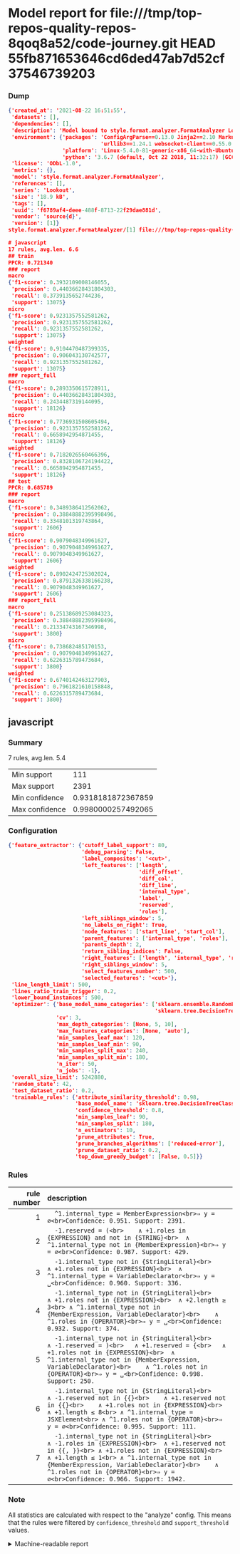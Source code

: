 # Model report for file:///tmp/top-repos-quality-repos-8qoq8a52/code-journey.git HEAD 55fb871653646cd6ded47ab7d52cf37546739203

### Dump

```json
{'created_at': '2021-08-22 16:51:55',
 'datasets': [],
 'dependencies': [],
 'description': 'Model bound to style.format.analyzer.FormatAnalyzer Lookout analyzer.',
 'environment': {'packages': 'ConfigArgParse==0.13.0 Jinja2==2.10 MarkupSafe==1.1.1 PyStemmer==1.3.0 PyYAML==5.1 Pympler==0.5 SQLAlchemy==1.2.10 SQLAlchemy-Utils==0.33.3 asdf==2.3.2 bblfsh==2.12.7 boto==2.49.0 boto3==1.9.130 botocore==1.12.130 cachetools==2.0.1 certifi==2019.3.9 chardet==3.0.4 clint==0.5.1 docker==3.7.0 docker-pycreds==0.4.0 dulwich==0.19.11 grpcio==1.19.0 grpcio-tools==1.19.0 humanfriendly==4.16.1 humanize==0.5.1 idna==2.8 jmespath==0.9.4 jsonschema==2.6.0 lookout-sdk==0.4.1 lookout-sdk-ml==0.19.0 lookout-style==0.2.0 lz4==2.1.6 modelforge==0.12.1 numpy==1.16.2 packaging==19.0 pandas==0.22.0 pip==19.0.3 protobuf==3.7.0 psycopg2-binary==2.7.5 pygtrie==2.3 pyparsing==2.3.1 python-dateutil==2.8.0 python-igraph==0.7.1.post6 pytz==2019.1 requests==2.21.0 requirements-parser==0.2.0 scikit-learn==0.20.1 scikit-optimize==0.5.2 scipy==1.2.1 semantic-version==2.6.0 setuptools==40.8.0 six==1.12.0 smart-open==1.8.1 sourced-ml==0.8.2 spdx==2.5.0 stringcase==1.2.0 tabulate==0.8.2 tqdm==4.31.1 '
                             'urllib3==1.24.1 websocket-client==0.55.0 xxhash==1.3.0',
                 'platform': 'Linux-5.4.0-81-generic-x86_64-with-Ubuntu-18.04-bionic',
                 'python': '3.6.7 (default, Oct 22 2018, 11:32:17) [GCC 8.2.0]'},
 'license': 'ODbL-1.0',
 'metrics': {},
 'model': 'style.format.analyzer.FormatAnalyzer',
 'references': [],
 'series': 'Lookout',
 'size': '18.9 kB',
 'tags': [],
 'uuid': 'f6789af4-deee-488f-8713-22f29dae881d',
 'vendor': 'source{d}',
 'version': [1]}
style.format.analyzer.FormatAnalyzer/[1] file:///tmp/top-repos-quality-repos-8qoq8a52/code-journey.git 55fb871653646cd6ded47ab7d52cf37546739203

# javascript
17 rules, avg.len. 6.6
## train
PPCR: 0.721340
### report
macro
{'f1-score': 0.3932109008146055,
 'precision': 0.44036628431804303,
 'recall': 0.3739135652744236,
 'support': 13075}
micro
{'f1-score': 0.9231357552581262,
 'precision': 0.9231357552581262,
 'recall': 0.9231357552581262,
 'support': 13075}
weighted
{'f1-score': 0.9104470487399335,
 'precision': 0.906043130742577,
 'recall': 0.9231357552581262,
 'support': 13075}
### report_full
macro
{'f1-score': 0.2893350615728911,
 'precision': 0.44036628431804303,
 'recall': 0.2434487319144095,
 'support': 18126}
micro
{'f1-score': 0.7736931508605494,
 'precision': 0.9231357552581262,
 'recall': 0.6658942954871455,
 'support': 18126}
weighted
{'f1-score': 0.7182026560466396,
 'precision': 0.8328106724194422,
 'recall': 0.6658942954871455,
 'support': 18126}
## test
PPCR: 0.685789
### report
macro
{'f1-score': 0.3489386412562062,
 'precision': 0.38848882395998496,
 'recall': 0.3348101319743864,
 'support': 2606}
micro
{'f1-score': 0.9079048349961627,
 'precision': 0.9079048349961627,
 'recall': 0.9079048349961627,
 'support': 2606}
weighted
{'f1-score': 0.8902424725302024,
 'precision': 0.8791326338166238,
 'recall': 0.9079048349961627,
 'support': 2606}
### report_full
macro
{'f1-score': 0.25138689253084323,
 'precision': 0.38848882395998496,
 'recall': 0.21334743167346998,
 'support': 3800}
micro
{'f1-score': 0.738682485170153,
 'precision': 0.9079048349961627,
 'recall': 0.6226315789473684,
 'support': 3800}
weighted
{'f1-score': 0.6740142463127903,
 'precision': 0.7961821610158848,
 'recall': 0.6226315789473684,
 'support': 3800}
```

## javascript
### Summary
7 rules, avg.len. 5.4

| | |
|-|-|
|Min support|111|
|Max support|2391|
|Min confidence|0.9318181872367859|
|Max confidence|0.9980000257492065|

### Configuration

```json
{'feature_extractor': {'cutoff_label_support': 80,
                       'debug_parsing': False,
                       'label_composites': '<cut>',
                       'left_features': ['length',
                                         'diff_offset',
                                         'diff_col',
                                         'diff_line',
                                         'internal_type',
                                         'label',
                                         'reserved',
                                         'roles'],
                       'left_siblings_window': 5,
                       'no_labels_on_right': True,
                       'node_features': ['start_line', 'start_col'],
                       'parent_features': ['internal_type', 'roles'],
                       'parents_depth': 2,
                       'return_sibling_indices': False,
                       'right_features': ['length', 'internal_type', 'reserved', 'roles'],
                       'right_siblings_window': 5,
                       'select_features_number': 500,
                       'selected_features': '<cut>'},
 'line_length_limit': 500,
 'lines_ratio_train_trigger': 0.2,
 'lower_bound_instances': 500,
 'optimizer': {'base_model_name_categories': ['sklearn.ensemble.RandomForestClassifier',
                                              'sklearn.tree.DecisionTreeClassifier'],
               'cv': 3,
               'max_depth_categories': [None, 5, 10],
               'max_features_categories': [None, 'auto'],
               'min_samples_leaf_max': 120,
               'min_samples_leaf_min': 90,
               'min_samples_split_max': 240,
               'min_samples_split_min': 180,
               'n_iter': 50,
               'n_jobs': -1},
 'overall_size_limit': 5242880,
 'random_state': 42,
 'test_dataset_ratio': 0.2,
 'trainable_rules': {'attribute_similarity_threshold': 0.98,
                     'base_model_name': 'sklearn.tree.DecisionTreeClassifier',
                     'confidence_threshold': 0.8,
                     'min_samples_leaf': 90,
                     'min_samples_split': 180,
                     'n_estimators': 10,
                     'prune_attributes': True,
                     'prune_branches_algorithms': ['reduced-error'],
                     'prune_dataset_ratio': 0.2,
                     'top_down_greedy_budget': [False, 0.5]}}
```

### Rules

| rule number | description |
|----:|:-----|
| 1 | `  ^1.internal_type = MemberExpression<br>⇒ y = ∅<br>Confidence: 0.951. Support: 2391.` |
| 2 | `  -1.reserved = (<br>	∧ +1.roles in {EXPRESSION} and not in {STRING}<br>	∧ ^1.internal_type not in {MemberExpression}<br>⇒ y = ∅<br>Confidence: 0.987. Support: 429.` |
| 3 | `  -1.internal_type not in {StringLiteral}<br>	∧ +1.roles not in {EXPRESSION}<br>	∧ ^1.internal_type = VariableDeclarator<br>⇒ y = ␣<br>Confidence: 0.960. Support: 336.` |
| 4 | `  -1.internal_type not in {StringLiteral}<br>	∧ +1.roles not in {EXPRESSION}<br>	∧ +2.length ≥ 3<br>	∧ ^1.internal_type not in {MemberExpression, VariableDeclarator}<br>	∧ ^1.roles in {OPERATOR}<br>⇒ y = ␣<br>Confidence: 0.932. Support: 374.` |
| 5 | `  -1.internal_type not in {StringLiteral}<br>	∧ -1.reserved = )<br>	∧ +1.reserved = {<br>	∧ +1.roles not in {EXPRESSION}<br>	∧ ^1.internal_type not in {MemberExpression, VariableDeclarator}<br>	∧ ^1.roles not in {OPERATOR}<br>⇒ y = ␣<br>Confidence: 0.998. Support: 250.` |
| 6 | `  -1.internal_type not in {StringLiteral}<br>	∧ -1.reserved not in {{}<br>	∧ +1.reserved not in {{}<br>	∧ +1.roles not in {EXPRESSION}<br>	∧ +1.length ≤ 8<br>	∧ ^1.internal_type = JSXElement<br>	∧ ^1.roles not in {OPERATOR}<br>⇒ y = ∅<br>Confidence: 0.995. Support: 111.` |
| 7 | `  -1.internal_type not in {StringLiteral}<br>	∧ -1.roles in {EXPRESSION}<br>	∧ +1.reserved not in {{, }}<br>	∧ +1.roles not in {EXPRESSION}<br>	∧ +1.length ≤ 1<br>	∧ ^1.internal_type not in {MemberExpression, VariableDeclarator}<br>	∧ ^1.roles not in {OPERATOR}<br>⇒ y = ∅<br>Confidence: 0.966. Support: 1942.` |

### Note
All statistics are calculated with respect to the "analyze" config. This means that the rules were filtered by
`confidence_threshold` and `support_threshold` values.

<details>
    <summary>Machine-readable report</summary>
```json
{"javascript": {"avg_rule_len": 5.428571428571429, "max_conf": 0.9980000257492065, "max_support": 2391, "min_conf": 0.9318181872367859, "min_support": 111, "num_rules": 7}}
```
</details>
